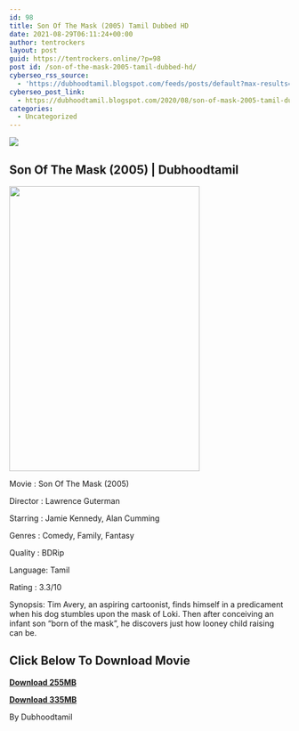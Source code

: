 ```yaml
---
id: 98
title: Son Of The Mask (2005) Tamil Dubbed HD
date: 2021-08-29T06:11:24+00:00
author: tentrockers
layout: post
guid: https://tentrockers.online/?p=98
post id: /son-of-the-mask-2005-tamil-dubbed-hd/
cyberseo_rss_source:
  - 'https://dubhoodtamil.blogspot.com/feeds/posts/default?max-results=150&start-index=151'
cyberseo_post_link:
  - https://dubhoodtamil.blogspot.com/2020/08/son-of-mask-2005-tamil-dubbed-hd.html
categories:
  - Uncategorized
---
```

<div class="media_block">
  <img src="https://1.bp.blogspot.com/-SDUzTqZFFmE/X0jFcR2YfRI/AAAAAAAACOI/G-P-jbWKclgPUqo_md5w5vAjhi9HCvF_ACNcBGAsYHQ/s72-w342-h512-c/4ccd57334f9d0f44c8dfddfff3778f19.jpg" class="media_thumbnail" />
</div>

## **<span>Son Of The Mask (2005) | Dubhoodtamil</span>**

<div class="separator">
  <img loading="lazy" border="0" data-original-height="1500" data-original-width="1000" height="512" src="https://1.bp.blogspot.com/-SDUzTqZFFmE/X0jFcR2YfRI/AAAAAAAACOI/G-P-jbWKclgPUqo_md5w5vAjhi9HCvF_ACNcBGAsYHQ/w342-h512/4ccd57334f9d0f44c8dfddfff3778f19.jpg" width="342" />
</div>

Movie	<span></span>:	<span></span>Son Of The Mask (2005)

Director	<span></span>:	<span></span>Lawrence Guterman&nbsp;

Starring	<span></span>:	<span></span>Jamie Kennedy, Alan Cumming&nbsp;

Genres	<span></span>:	<span></span>Comedy, Family, Fantasy&nbsp;

Quality	<span></span>:	<span></span>BDRip&nbsp;

Language:	<span></span>Tamil&nbsp;

Rating	<span></span>:	<span></span>3.3/10

Synopsis: Tim Avery, an aspiring cartoonist, finds himself in a predicament when his dog stumbles upon the mask of Loki. Then after conceiving an infant son &#8220;born of the mask&#8221;, he discovers just how looney child raising can be.

## **<span>Click Below To Download Movie</span>**

**<span><a href="https://oncehelp.com/sonofmask-1" target="_blank" rel="noopener">Download 255MB</a></span>**

**<span><a href="https://oncehelp.com/sonofmask-2" target="_blank" rel="noopener">Download 335MB</a></span>**

By Dubhoodtamil